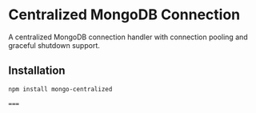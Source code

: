 # Centralized MongoDB Connection

A centralized MongoDB connection handler with connection pooling and graceful shutdown support.

## Installation

```sh
npm install mongo-centralized

===
